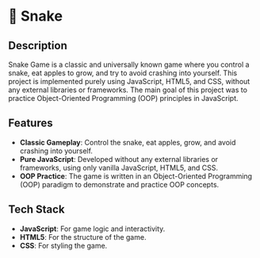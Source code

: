 # 🐍 Snake 

## Description

Snake Game is a classic and universally known game where you control a snake, eat apples to grow, and try to avoid crashing into yourself. This project is implemented purely using JavaScript, HTML5, and CSS, without any external libraries or frameworks. The main goal of this project was to practice Object-Oriented Programming (OOP) principles in JavaScript.

## Features

- **Classic Gameplay**: Control the snake, eat apples, grow, and avoid crashing into yourself.
- **Pure JavaScript**: Developed without any external libraries or frameworks, using only vanilla JavaScript, HTML5, and CSS.
- **OOP Practice**: The game is written in an Object-Oriented Programming (OOP) paradigm to demonstrate and practice OOP concepts.

## Tech Stack

- **JavaScript**: For game logic and interactivity.
- **HTML5**: For the structure of the game.
- **CSS**: For styling the game.
